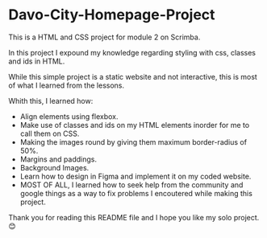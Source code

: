 # Davo-City-Homepage-Project
This is a HTML and CSS project for module 2 on Scrimba.

In this project I expound my knowledge regarding styling with css, classes and ids in HTML.

While this simple project is a static website and not interactive, this is most of what I learned from the lessons.

Whith this, I learned how:

- Align elements using flexbox.
- Make use of classes and ids on my HTML elements inorder for me to call them on CSS.
- Making the images round by giving them maximum border-radius of 50%.
- Margins and paddings.
- Background Images.
- Learn how to design in Figma and implement it on my coded website.
- MOST OF ALL, I learned how to seek help from the community and google things as a way to fix problems I encoutered while making this project.

Thank you for reading this README file and I hope you like my solo project. 😊